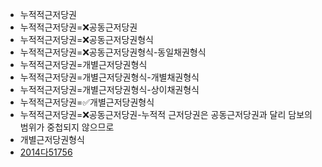 - 누적적근저당권
- 누적적근저당권=❌공동근저당권
- 누적적근저당권=❌공동근저당권형식
- 누적적근저당권=❌공동근저당권형식-동일채권형식
- 누적적근저당권=개별근저당권형식
- 누적적근저당권=개별근저당권형식-개별채권형식
- 누적적근저당권=개별근저당권형식-상이채권형식
- 누적적근저당권=✅개별근저당권형식
- 누적적근저당권=❌공동근저당권-누적적 근저당권은 공동근저당권과 달리 담보의 범위가 중첩되지 않으므로
- 개별근저당권형식
- [2014다51756](https://casenote.kr/%EB%8C%80%EB%B2%95%EC%9B%90/2014%EB%8B%A451756)